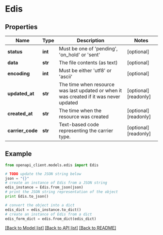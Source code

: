 # Edis


## Properties
Name | Type | Description | Notes
------------ | ------------- | ------------- | -------------
**status** | **int** | Must be one of &#39;pending&#39;, &#39;on_hold&#39; or &#39;sent&#39; | [optional] 
**data** | **str** | The file contents (as text) | [optional] 
**encoding** | **int** | Must be either &#39;utf8&#39; or &#39;ascii&#39; | [optional] 
**updated_at** | **str** | The time when resource was last updated or when it was created if it was never updated | [optional] [readonly] 
**created_at** | **str** | The time when the resource was created | [optional] [readonly] 
**carrier_code** | **str** | Text-based code representing the carrier type. | [optional] [readonly] 

## Example

```python
from openapi_client.models.edis import Edis

# TODO update the JSON string below
json = "{}"
# create an instance of Edis from a JSON string
edis_instance = Edis.from_json(json)
# print the JSON string representation of the object
print Edis.to_json()

# convert the object into a dict
edis_dict = edis_instance.to_dict()
# create an instance of Edis from a dict
edis_form_dict = edis.from_dict(edis_dict)
```
[[Back to Model list]](../README.md#documentation-for-models) [[Back to API list]](../README.md#documentation-for-api-endpoints) [[Back to README]](../README.md)


